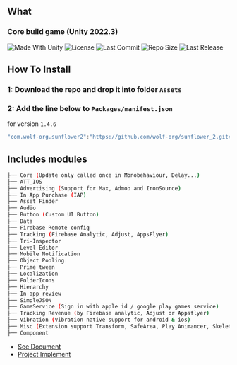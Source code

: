 ## What
  ### Core build game (Unity 2022.3)

<p align="left">
  <a>
    <img alt="Made With Unity" src="https://img.shields.io/badge/made%20with-Unity-57b9d3.svg?logo=Unity">
  </a>
  <a>
    <img alt="License" src="https://img.shields.io/github/license/wolf-org/sunflower_2?logo=github">
  </a>
  <a>
    <img alt="Last Commit" src="https://img.shields.io/github/last-commit/wolf-org/sunflower_2?logo=Mapbox&color=orange">
  </a>
  <a>
    <img alt="Repo Size" src="https://img.shields.io/github/repo-size/wolf-org/sunflower_2?logo=VirtualBox">
  </a>
  <a>
    <img alt="Last Release" src="https://img.shields.io/github/v/release/wolf-org/sunflower_2?include_prereleases&logo=Dropbox&color=yellow">
  </a>
</p>
  
## How To Install
### 1: Download the repo and drop it into folder `Assets`
### 2: Add the line below to `Packages/manifest.json`

for version `1.4.6`
```csharp
"com.wolf-org.sunflower2":"https://github.com/wolf-org/sunflower_2.git#1.4.6",
```

## Includes modules

```bash
├── Core (Update only called once in Monobehaviour, Delay...)
├── ATT_IOS
├── Advertising (Support for Max, Admob and IronSource)
├── In App Purchase (IAP)
├── Asset Finder
├── Audio
├── Button (Custom UI Button)
├── Data
├── Firebase Remote config
├── Tracking (Firebase Analytic, Adjust, AppsFlyer)
├── Tri-Inspector
├── Level Editor
├── Mobile Notification
├── Object Pooling
├── Prime tween
├── Localization
├── FolderIcons
├── Hierarchy
├── In app review
├── SimpleJSON
├── GameService (Sign in with apple id / google play games service)
├── Tracking Revenue (by Firebase analytic, Adjust or Appsflyer)
├── Vibration (Vibration native support for android & ios)
├── Misc (Extension support Transform, SafeArea, Play Animancer, Skeleton,...)
├── Component
```

- [See Document](https://github.com/wolf-package/unity-common/wiki)
- [Project Implement](https://github.com/VirtueSky/TheBeginning_2)
